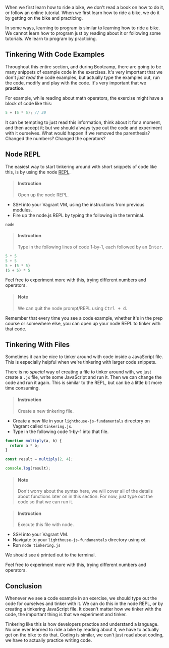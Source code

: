 

When we first learn how to ride a bike, we don't read a book on how to do it, or follow an online tutorial. When we first learn how to ride a bike, we do it by getting on the bike and practicing. 

In some ways, learning to program is similar to learning how to ride a bike. We cannot learn how to program just by reading about it or following some tutorials. We learn to program by practicing. 

## Tinkering With Code Examples

Throughout this entire section, and during Bootcamp, there are going to be many snippets of example code in the exercises. It's very important that we don't _just read_ the code examples, but actually type the examples out, run the code, modify and play with the code. It's very important that we **practice**.

For example, while reading about math operators, the exercise might have a block of code like this:

```js
5 + (5 * 5); // 30
```

It can be tempting to just read this information, think about it for a moment, and then accept it; but we should always type out the code and experiment with it ourselves. What would happen if we removed the parenthesis? Changed the numbers? Changed the operators?

## Node REPL

The easiest way to start tinkering around with short snippets of code like this, is by using the node [REPL](/d7c8acd6-a680-4cf0-bb20-d995eb50767e).

> #### Instruction
> Open up the node REPL.

* SSH into your Vagrant VM, using the instructions from previous modules.
* Fire up the node.js REPL by typing the following in the terminal.

```terminal
node
```

> #### Instruction
> Type in the following lines of code 1-by-1, each followed by an <kbd>Enter</kbd>.

```js
5 * 5
5 + 5
5 + (5 * 5)
(5 + 5) * 5
```

Feel free to experiment more with this, trying different numbers and operators.

> #### Note
> We can quit the node prompt/REPL using <kbd>Ctrl + d</kbd>.

Remember that every time you see a code example, whether it's in the prep course or somewhere else, you can open up your node REPL to tinker with that code.

## Tinkering With Files

Sometimes it can be nice to tinker around with code inside a JavaScript file. This is especially helpful when we're tinkering with larger code snippets. 

There is no _special_ way of creating a file to tinker around with, we just create a `.js` file, write some JavaScript and run it. Then we can change the code and run it again. This is similar to the REPL, but can be a little bit more time consuming. 

> #### Instruction
> Create a new tinkering file.

* Create a new file in your `lighthouse-js-fundamentals` directory on Vagrant called `tinkering.js`.
* Type in the following code 1-by-1 into that file.

```js
function multiply(a, b) {
  return a * b;
}

const result = multiply(2, 4);

console.log(result);
```

> #### Note
> Don't worry about the syntax here, we will cover all of the details about functions later on in this section. For now, just type out the code so that we can run it.

<div></div>

> #### Instruction
> Execute this file with node.

* SSH into your Vagrant VM.
* Navigate to your `lighthouse-js-fundamentals` directory using `cd`.
* Run `node tinkering.js`

We should see `8` printed out to the terminal.

Feel free to experiment more with this, trying different numbers and operators.

## Conclusion

Whenever we see a code example in an exercise, we should type out the code for ourselves and tinker with it. We can do this in the node REPL, or by creating a tinkering JavaScript file. It doesn't matter how we tinker with the code, the important thing is that we experiment and tinker. 

Tinkering like this is how developers practice and understand a language. No one ever learned to ride a bike by reading about it, we have to actually get on the bike to do that. Coding is similar, we can't just read about coding, we have to actually practice writing code.
